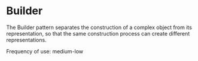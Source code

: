 # Builder

The Builder pattern separates the construction of a complex object from its representation,
 so that the same construction process can create different representations.

Frequency of use: medium-low